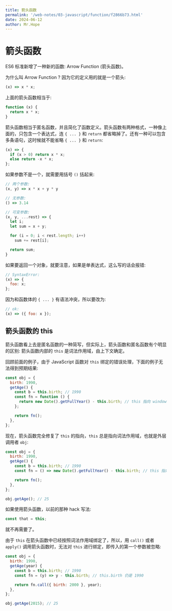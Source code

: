 ```yaml
---
title: 箭头函数
permalink: '/web-notes/03-javascript/function/f2866b73.html'
date: 2024-06-12
author: Mr.Hope
---
```


# 箭头函数

ES6 标准新增了一种新的函数: Arrow Function (箭头函数)。

为什么叫 Arrow Function ? 因为它的定义用的就是一个箭头:

```js
(x) => x * x;
```

上面的箭头函数相当于:

```js
function (x) {
  return x * x;
}
```

箭头函数相当于匿名函数，并且简化了函数定义。箭头函数有两种格式，一种像上面的，只包含一个表达式，连 `{ ... }` 和 `return` 都省略掉了。还有一种可以包含多条语句，这时候就不能省略 `{ ... }` 和 `return`:

```js
(x) => {
  if (x > 0) return x * x;
  else return -x * x;
};
```

如果参数不是一个，就需要用括号 `()` 括起来:

```js
// 两个参数:
(x, y) => x * x + y * y

// 无参数:
() => 3.14

// 可变参数:
(x, y, ...rest) => {
  let i;
  let sum = x + y;

  for (i = 0; i < rest.length; i++)
    sum += rest[i];

  return sum;
}
```

如果要返回一个对象，就要注意，如果是单表达式，这么写的话会报错:

```js
// SyntaxError:
(x) => {
  foo: x;
};
```

因为和函数体的 `{ ... }` 有语法冲突，所以要改为:

```js
// ok:
(x) => ({ foo: x });
```

## 箭头函数的 this

箭头函数看上去是匿名函数的一种简写，但实际上，箭头函数和匿名函数有个明显的区别: 箭头函数内部的 `this` 是词法作用域，由上下文确定。

回顾前面的例子，由于 JavaScript 函数对 `this` 绑定的错误处理，下面的例子无法得到预期结果:

```js
const obj = {
  birth: 1990,
  getAge() {
    const b = this.birth; // 1990
    const fn = function () {
      return new Date().getFullYear() - this.birth; // this 指向 window 或 undefined
    };

    return fn();
  },
};
```

现在，箭头函数完全修复了 `this` 的指向，`this` 总是指向词法作用域，也就是外层调用者 `obj`:

```js
const obj = {
  birth: 1990,
  getAge() {
    const b = this.birth; // 1990
    const fn = () => new Date().getFullYear() - this.birth; // this 指向 obj 对象

    return fn();
  },
};

obj.getAge(); // 25
```

如果使用箭头函数，以前的那种 hack 写法:

```js
const that = this;
```

就不再需要了。

由于 `this` 在箭头函数中已经按照词法作用域绑定了，所以，用 `call()` 或者 `apply()` 调用箭头函数时，无法对 `this` 进行绑定，即传入的第一个参数被忽略:

```js
const obj = {
  birth: 1990,
  getAge(year) {
    const b = this.birth; // 1990
    const fn = (y) => y - this.birth; // this.birth 仍是 1990

    return fn.call({ birth: 2000 }, year);
  },
};

obj.getAge(2015); // 25
```
